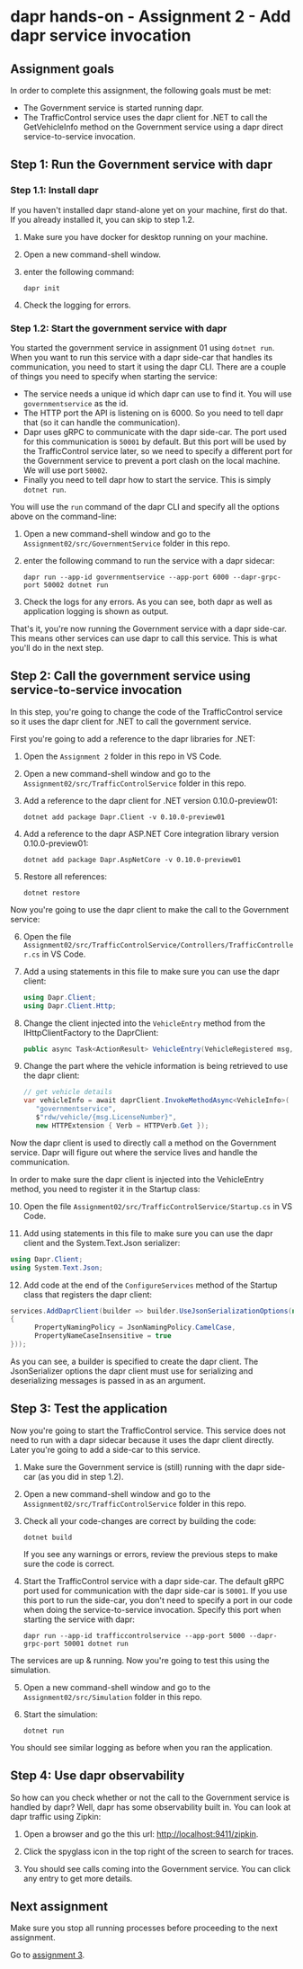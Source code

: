 # dapr hands-on - Assignment 2 - Add dapr service invocation

## Assignment goals

In order to complete this assignment, the following goals must be met:

- The Government service is started running dapr.
- The TrafficControl service uses the dapr client for .NET to call the GetVehicleInfo method on the Government service using a dapr direct service-to-service invocation.

## Step 1: Run the Government service with dapr

### Step 1.1: Install dapr

If you haven't installed dapr stand-alone yet on your machine, first do that. If you already installed it, you can skip to step 1.2.

1. Make sure you have docker for desktop running on your machine.

2. Open a new command-shell window.

3. enter the following command:

   ```
   dapr init
   ```

4. Check the logging for errors.

### Step 1.2: Start the government service with dapr

You started the government service in assignment 01 using `dotnet run`. When you want to run this service with a dapr side-car that handles its communication, you need to start it using the dapr CLI. There are a couple of things you need to specify when starting the service:

- The service needs a unique id which dapr can use to find it. You will use `governmentservice` as the id.
- The HTTP port the API is listening on is 6000. So you need to tell dapr that (so it can handle the communication).
- Dapr uses gRPC to communicate with the dapr side-car. The port used for this communication is `50001` by default. But this port will be used by the TrafficControl service later, so we need to specify a different port for the Government service to prevent a port clash on the local machine. We will use port `50002`.
- Finally you need to tell dapr how to start the service. This is simply `dotnet run`.

You will use the `run` command of the dapr CLI and specify all the options above on the command-line:

1. Open a new command-shell window and go to the `Assignment02/src/GovernmentService` folder in this repo.

2. enter the following command to run the service with a dapr sidecar:

   ```
   dapr run --app-id governmentservice --app-port 6000 --dapr-grpc-port 50002 dotnet run
   ```

3. Check the logs for any errors. As you can see, both dapr as well as application logging is shown as output.

That's it, you're now running the Government service with a dapr side-car. This means other services can use dapr to call this service. This is what you'll do in the next step.

## Step 2: Call the government service using service-to-service invocation

In this step, you're going to change the code of the TrafficControl service so it uses the dapr client for .NET to call the government service.

First you're going to add a reference to the dapr libraries for .NET:

1. Open the `Assignment 2` folder in this repo in VS Code.

2. Open a new command-shell window and go to the `Assignment02/src/TrafficControlService` folder in this repo.

3. Add a reference to the dapr client for .NET version 0.10.0-preview01:

   ```
   dotnet add package Dapr.Client -v 0.10.0-preview01
   ```

4. Add a reference to the dapr ASP.NET Core integration library version 0.10.0-preview01:

   ```
   dotnet add package Dapr.AspNetCore -v 0.10.0-preview01
   ```

5. Restore all references:

   ```
   dotnet restore
   ```

Now you're going to use the dapr client to make the call to the Government service:

6. Open the file `Assignment02/src/TrafficControlService/Controllers/TrafficController.cs` in VS Code.

7. Add a using statements in this file to make sure you can use the dapr client:

   ```csharp
   using Dapr.Client;
   using Dapr.Client.Http;
   ```

8. Change the client injected into the `VehicleEntry` method from the IHttpClientFactory to the DaprClient:

   ```csharp
   public async Task<ActionResult> VehicleEntry(VehicleRegistered msg, [FromServices] DaprClient daprClient)

   ```

9. Change the part where the vehicle information is being retrieved to use the dapr client:

   ```csharp
   // get vehicle details
   var vehicleInfo = await daprClient.InvokeMethodAsync<VehicleInfo>(
      "governmentservice",
      $"rdw/vehicle/{msg.LicenseNumber}",
      new HTTPExtension { Verb = HTTPVerb.Get });
   ```

Now the dapr client is used to directly call a method on the Government service. Dapr will figure out where the service lives and handle the communication.

In order to make sure the dapr client is injected into the VehicleEntry method, you need to register it in the Startup class:

10. Open the file `Assignment02/src/TrafficControlService/Startup.cs` in VS Code.

11. Add using statements in this file to make sure you can use the dapr client and the System.Text.Json serializer:

   ```csharp
   using Dapr.Client;
   using System.Text.Json;
   ```

12. Add code at the end of the `ConfigureServices` method of the Startup class that registers the dapr client:

   ```csharp
   services.AddDaprClient(builder => builder.UseJsonSerializationOptions(new JsonSerializerOptions()
   {
         PropertyNamingPolicy = JsonNamingPolicy.CamelCase,
         PropertyNameCaseInsensitive = true
   }));
   ```

   As you can see, a builder is specified to create the dapr client. The JsonSerializer options the dapr client must use for serializing and deserializing messages is passed in as an argument.

## Step 3: Test the application

Now you're going to start the TrafficControl service. This service does not need to run with a dapr sidecar because it uses the dapr client directly. Later you're going to add a side-car to this service.

1. Make sure the Government service is (still) running with the dapr side-car (as you did in step 1.2).

2. Open a new command-shell window and go to the `Assignment02/src/TrafficControlService` folder in this repo.

3. Check all your code-changes are correct by building the code:

   ```
   dotnet build
   ```

   If you see any warnings or errors, review the previous steps to make sure the code is correct.

4. Start the TrafficControl service with a dapr side-car. The default gRPC port used for communication with the dapr side-car is `50001`. If you use this port to run the side-car, you don't need to specify a port in our code when doing the service-to-service invocation. Specify this port when starting the service with dapr:

   ```
   dapr run --app-id trafficcontrolservice --app-port 5000 --dapr-grpc-port 50001 dotnet run
   ```

The services are up & running. Now you're going to test this using the simulation.

5. Open a new command-shell window and go to the `Assignment02/src/Simulation` folder in this repo.

6. Start the simulation:

   ```
   dotnet run
   ```

You should see similar logging as before when you ran the application.

## Step 4: Use dapr observability

So how can you check whether or not the call to the Government service is handled by dapr? Well, dapr has some observability built in. You can look at dapr traffic using Zipkin:

1. Open a browser and go the this url: [http://localhost:9411/zipkin](http://localhost:9411/zipkin).

2. Click the spyglass icon in the top right of the screen to search for traces.

3. You should see calls coming into the Government service. You can click any entry to get more details.

## Next assignment

Make sure you stop all running processes before proceeding to the next assignment.

Go to [assignment 3](../Assignment03/README.md).